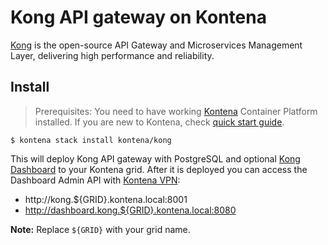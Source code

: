 # Kong API gateway on Kontena

[Kong](https://getkong.org/) is the open-source API Gateway and Microservices Management Layer, delivering high performance and reliability.

## Install
> Prerequisites: You need to have working [Kontena](http://www.kontena.io) Container Platform installed. If you are new to Kontena, check [quick start guide](http://www.kontena.io/docs/getting-started/quick-start).   

`$ kontena stack install kontena/kong`

This will deploy Kong API gateway with PostgreSQL and optional [Kong Dashboard](https://github.com/PGBI/kong-dashboard) to your Kontena grid. After it is deployed you can access the Dashboard Admin API with [Kontena VPN](http://kontena.io/docs/using-kontena/vpn-access.html):
- http://kong.${GRID}.kontena.local:8001
- http://dashboard.kong.${GRID}.kontena.local:8080

**Note:** Replace `${GRID}` with your grid name.
